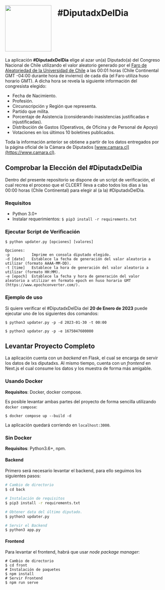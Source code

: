 <h1 style="line-height: 50px; display: flex">
  <img src="https://www.clcert.cl/img/clcert_oscuro.svg" style="width: 150px; padding-right: 20px"/>
  <div>#DiputadxDelDia</div>
</h1>

La aplicación **#DiputadxDelDia** elige al azar un(a) Diputado(a) del Congreso Nacional de Chile utilizando el valor aleatorio generado por el [Faro de Aleatoriedad de la Universidad de Chile](https://random.uchile.cl) a las 00:01 horas (Chile Continental GMT -04:00 durante hora de invierno) de cada día (el Faro utiliza huso horario GMT). A dicha hora se revela la siguiente información del congresista elegido:
* Fecha de Nacimiento.
* Profesión.
* Circunscripción y Región que representa.
* Partido que milita.
* Porcentaje de Asistencia (considerando inasistencias justificadas e injustificadas).
* Distribución de Gastos (Operativos, de Oficina y de Personal de Apoyo)
* Votaciones en los últimos 10 boletines publicados.

Toda la información anterior se obtiene a partir de los datos entregados por la página oficial de la Cámara de Diputados [www.camara.cl](https://www.camara.cl).

## Comprobar la Elección del #DiputadxDelDia

Dentro del presente repositorio se dispone de un script de verificación, el cual recrea el proceso que el CLCERT lleva a cabo todos los días a las 00:00 horas (Chile Continental) para elegir al (a la) #DiputadxDelDia.

### Requisitos

* Python 3.0+
* Instalar requerimientos: `$ pip3 install -r requirements.txt`

### Ejecutar Script de Verificación

```
$ python updater.py [opciones] [valores]

Opciones:
-p          Imprime en consola diputado elegido.
-d [date]   Establece la fecha de generación del valor aleatorio a utilizar (formato AAAA-MM-DD).
-t [time]   Establece la hora de generación del valor aleatorio a utilizar (formato HH:MM).
-e [epoch]  Establece la fecha y hora de generación del valor aleatorio a utilizar en formato epoch en huso horario GMT (https://www.epochconverter.com/).
```

### Ejemplo de uso

Si quiere verificar el #DiputadxDelDia del **20 de Enero de 2023** puede ejecutar uno de los siguientes dos comandos:

```
$ python3 updater.py -p -d 2023-01-30 -t 00:00
```
```
$ python3 updater.py -p -e 1675047600000
```

## Levantar Proyecto Completo
La aplicación cuenta con un *backend* en Flask, el cual se encarga de servir los datos de lxs diputadxs. Al mismo tiempo, cuenta con un *frontend* en Next.js el cual consume los datos y los muestra de forma más amigable. 

### Usando Docker
**Requisitos**: Docker, docker compose.

Es posible levantar ambas partes del proyecto de forma sencilla utilizando `docker compose`:
```
$ docker compose up --build -d
```
La aplicación quedará corriendo en `localhost:3000`.

### Sin Docker
**Requisitos**: Python3.6+, npm.

#### Backend
Primero será necesario levantar el backend, para ello seguimos los siguientes pasos:
```bash
# Cambio de directorio
$ cd back

# Instalación de requisitos
$ pip3 install -r requirements.txt

# Obtener data del último diputado.
$ python3 updater.py

# Servir el Backend
$ python3 app.py
```
#### Frontend
Para levantar el frontend, habrá que usar *node package manager*:
```
# Cambio de directorio
$ cd front
# Instalación de paquetes
$ npm install
# Servir Frontend
$ npm run serve
```
